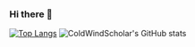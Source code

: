 ### Hi there 👋
[![Top Langs](https://github-readme-stats.vercel.app/api/top-langs/?username=ColdWindScholar)](https://github.com/ColdWindScholar/github-readme-stats)
![ColdWindScholar's GitHub stats](https://github-readme-stats.vercel.app/api?username=ColdWindScholar&show_icons=true&theme=tokyonight)
<!--
**ColdWindScholar/ColdWindScholar** is a ✨ _special_ ✨ repository because its `README.md` (this file) appears on your GitHub profile.

Here are some ideas to get you started:

- 🔭 I’m currently working on ...
- 🌱 I’m currently learning ...
- 👯 I’m looking to collaborate on ...
- 🤔 I’m looking for help with ...
- 💬 Ask me about ...
- 📫 How to reach me: ...
- 😄 Pronouns: ...
- ⚡ Fun fact: ...
-->
